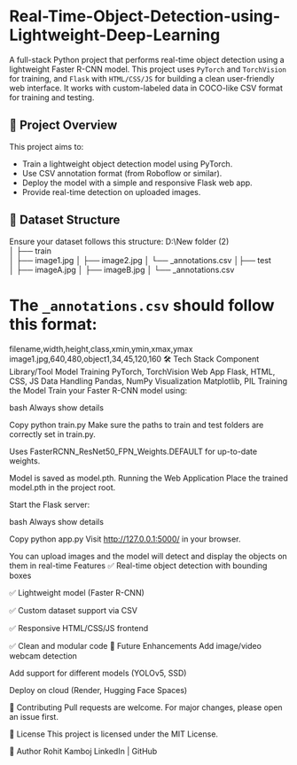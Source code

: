 # Real-Time-Object-Detection-using-Lightweight-Deep-Learning
 
A full-stack Python project that performs real-time object detection using a lightweight Faster R-CNN model. This project uses `PyTorch` and `TorchVision` for training, and `Flask` with `HTML/CSS/JS` for building a clean user-friendly web interface. It works with custom-labeled data in COCO-like CSV format for training and testing.

## 🚀 Project Overview

This project aims to:
- Train a lightweight object detection model using PyTorch.
- Use CSV annotation format (from Roboflow or similar).
- Deploy the model with a simple and responsive Flask web app.
- Provide real-time detection on uploaded images.

## 📁 Dataset Structure

Ensure your dataset follows this structure:
D:\New folder (2)\
│
├── train\
│ ├── image1.jpg
│ ├── image2.jpg
│ └── _annotations.csv
│├── test\
│ ├── imageA.jpg
│ ├── imageB.jpg
│ └── _annotations.csv

# The `_annotations.csv` should follow this format:
filename,width,height,class,xmin,ymin,xmax,ymax
image1.jpg,640,480,object1,34,45,120,160
🛠️ Tech Stack
Component	Library/Tool
Model Training	PyTorch, TorchVision
Web App	Flask, HTML, CSS, JS
Data Handling	Pandas, NumPy
Visualization	Matplotlib, PIL
Training the Model
Train your Faster R-CNN model using:

bash
Always show details

Copy
python train.py
Make sure the paths to train and test folders are correctly set in train.py.

Uses FasterRCNN_ResNet50_FPN_Weights.DEFAULT for up-to-date weights.

Model is saved as model.pth.
 Running the Web Application
Place the trained model.pth in the project root.

Start the Flask server:

bash
Always show details

Copy
python app.py
Visit http://127.0.0.1:5000/ in your browser.

You can upload images and the model will detect and display the objects on them in real-time
Features
✅ Real-time object detection with bounding boxes

✅ Lightweight model (Faster R-CNN)

✅ Custom dataset support via CSV

✅ Responsive HTML/CSS/JS frontend

✅ Clean and modular code
🧠 Future Enhancements
Add image/video webcam detection

Add support for different models (YOLOv5, SSD)

Deploy on cloud (Render, Hugging Face Spaces)

🤝 Contributing
Pull requests are welcome. For major changes, please open an issue first.

📜 License
This project is licensed under the MIT License.

👤 Author
Rohit Kamboj
LinkedIn | GitHub



